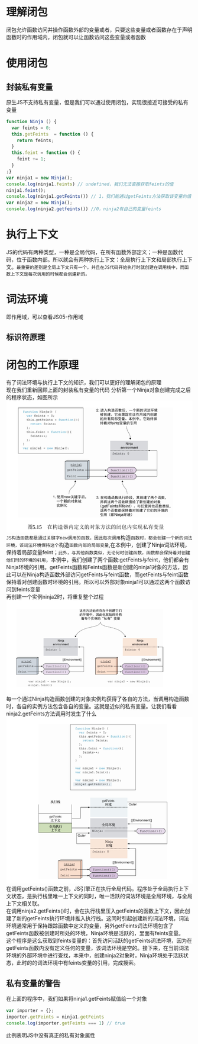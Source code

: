 # 理解闭包
闭包允许函数访问并操作函数外部的变量或者，只要这些变量或者函数存在于声明函数时的作用域内，闭包就可以让函数访问这些变量或者函数
# 使用闭包
## 封装私有变量
原生JS不支持私有变量，但是我们可以通过使用闭包，实现很接近可接受的私有变量
```js
function Ninja () {
  var feints = 0;
  this.getFeints  = function () {
    return feints;
  }
  this.feint = function () {
    feint += 1;
  }
;}
var ninja1 = new Ninja();
console.log(ninja1.feints) // undefined，我们无法直接获取feints的值
ninja1.feint();
console.log(ninja1.getFeints()) // 1，我们能通过getFeints方法获取该变量的值
var ninja2 = new Ninja();
console.log(ninja2.getfeints()) //0，ninja2有自己的变量feints
```
# 执行上下文
JS的代码有两种类型，一种是全局代码，在所有函数外部定义；一种是函数代码，位于函数内部。所以就会有两种执行上下文：全局执行上下文和局部执行上下文。`最重要的差别是全局上下文只有一个，并且在JS代码开始执行时就创建在调用栈中，而函数上下文是每次调用的时候都会创建新的。`
# 词法环境
即作用域，可以查看JS05-作用域
## 标识符原理
# 闭包的工作原理
有了词法环境与执行上下文的知识，我们可以更好的理解闭包的原理  
现在我们重新回顾上面的封装私有变量的代码
分析第一个Ninja对象创建完成之后的程序状态，如图所示
![](../img/闭包1.png)
`JS构造函数都是通过关键字new调用的函数，因此每次调用`构造`函数时，都会创建一个新的词法环境，该词法环境保持这个`构造`函数内部的局部变量`,在本例中，创建了Ninja词法环境，保持着局部变量feint；`此外，与其他函数类似，无论何时创建函数，函数都会保持着对创建他们时的环境的引用`，本例中，我们创建了两个函数:getFeints与feint，他们都会有Ninja环境的引用。getFeints函数和Feints函数是新创建的ninja1对象的方法，因此可以在Ninja构造函数外部访问getFeints与feint函数，而getFeints与feint函数保持着对创建函数时环境的引用。所以可以外部对象ninja1可以通过这两个函数访问到feints变量  
再创建一个实例ninja2时，将重复整个过程
![](../img/闭包2.png)
每一个通过Ninja构造函数创建的对象实例均获得了各自的方法，当调用构造函数时，各自的实例方法包含各自的变量。这就是近似的私有变量。让我们看看ninja2.getFeints方法调用时发生了什么
![](../img/闭包3.png)
在调用getFeints()函数之前，JS引擎正在执行全局代码。程序处于全局执行上下文状态，是执行栈里唯一上下文的同时，唯一活跃的词法环境是全局环境，与全局上下文相关联。  
在调用ninja2.getFeints()时，会在执行栈里压入getFeints的函数上下文，因此创建了新的getFeints执行环境并推入执行栈。这同时引起创建新的词法环境，词法环境通常用于保持跟踪函数中定义的变量，另外getFeints词法环境包含了getFeints函数被创建时所处的环境，Ninja环境是活跃的，里面有feints变量。  
这个程序是这么获取到feints变量的：首先访问活跃的getFeints词法环境，因为在getFeints函数内没有定义任何的变量，该词法环境是空的。接下来，在当前词法环境的外部环境中进行查找，本来中，创建ninja2对象时，Ninja环境处于活跃状态，此时的的词法环境中有feints变量的引用，完成搜索。
## 私有变量的警告
在上面的程序中，我们如果将ninja1.getFeints赋值给一个对象
```js
var importer = {};
importer.getFeints = ninja1.getFeints
console.log(importer.getFeints === 1) // true
```
此例表明JS中没有真正的私有对象属性